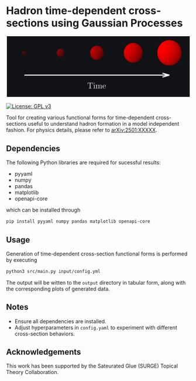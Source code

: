 # Hadron time-dependent cross-sections using Gaussian Processes
<p align="center">
<img src="logo/logo.png" alt="logo" width="500"/>
</p>

[![License: GPL v3](https://img.shields.io/badge/License-GPL%20v3-blue.svg)](https://www.gnu.org/licenses/gpl-3.0)

Tool for creating various functional forms for time-dependent cross-sections useful to understand hadron formation in a model independent fashion. For physics details, please refer to [arXiv:2501:XXXXX](www.arxiv.org/abs/2501.XXXXX).

## Dependencies
The following Python libraries are required for sucessful results:
- pyyaml
- numpy
- pandas
- matplotlib
- openapi-core

which can be installed through
```bash
pip install pyyaml numpy pandas matplotlib openapi-core
```

## Usage
Generation of time-dependent cross-section functional forms is performed by executing
```bash
python3 src/main.py input/config.yml
```

The output will be witten to the `output` directory in tabular form, along with the corresponding plots of generated data.

## Notes
- Ensure all dependencies are installed.
- Adjust hyperparameters in `config.yaml` to experiment with different cross-section behaviors.

## Acknowledgements
This work has been supported by the Sateurated Glue (SURGE) Topical Theory Collaboration.